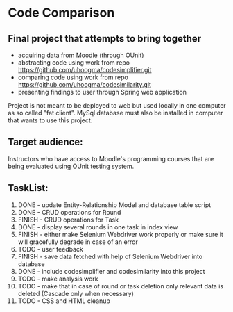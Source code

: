 # Code Comparison

## Final project that attempts to bring together
* acquiring data from Moodle (through OUnit)
* abstracting code using work from repo https://github.com/uhoogma/codesimplifier.git
* comparing code using work from repo https://github.com/uhoogma/codesimilarity.git
* presenting findings to user through Spring web application

Project is not meant to be deployed to web but used locally in one computer as so called "fat client".
MySql database must also be installed in computer that wants to use this project.

## Target audience:
Instructors who have access to Moodle's programming courses that are being evaluated using OUnit testing system.

## TaskList:

1. DONE - update Entity-Relationship Model and database table script
2. DONE - CRUD operations for Round
3. FINISH - CRUD operations for Task
4. DONE - display several rounds in one task in index view
5. FINISH - either make Selenium Webdriver work properly or make sure it will gracefully degrade in case of an error
6. TODO - user feedback
7. FINISH - save data fetched with help of Selenium Webdriver into database
8. DONE - include codesimplifier and codesimilarity into this project
9. TODO - make analysis work
10. TODO - make that in case of round or task deletion only relevant data is deleted (Cascade only when necessary)
11. TODO - CSS and HTML cleanup
